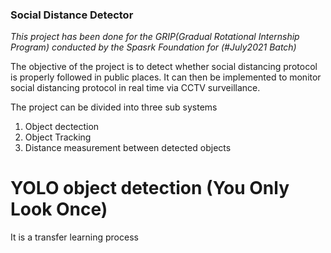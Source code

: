 ### **Social Distance Detector**
*This project has been done for the GRIP(Gradual Rotational Internship Program) conducted by the Spasrk Foundation for  (#July2021 Batch)*

The objective of the project is to detect whether social distancing protocol is properly followed in public places. It can then be implemented to monitor social distancing protocol in real time via CCTV surveillance.

The project can be divided into three sub systems
1. Object dectection 
2. Object Tracking
3. Distance measurement between detected objects

# YOLO object detection (You Only Look Once) 
It is a transfer learning process
